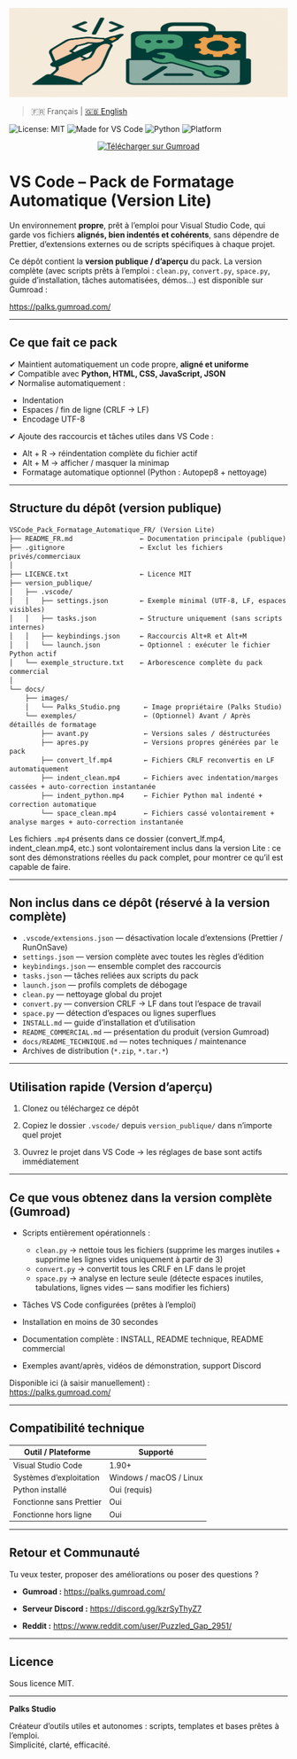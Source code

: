 <p align="center">
  <img src="docs/images/Palks_Studio.png" alt="VS Code Pack - Palks Studio">
</p>

> 🇫🇷 Français | [🇬🇧 English](./README.md)

![License: MIT](https://img.shields.io/badge/License-MIT-green.svg)
![Made for VS Code](https://img.shields.io/badge/Editor-VS%20Code-blue.svg)
![Python](https://img.shields.io/badge/Python-3.x-yellow.svg)
![Platform](https://img.shields.io/badge/OS-Windows%20%7C%20macOS%20%7C%20Linux-lightgrey.svg)

<p align="center">
  <a href="https://palks.gumroad.com/" target="_blank">
    <img src="https://img.shields.io/badge/🔽 Télécharger%20sur-Gumroad-orange?style=for-the-badge" alt="Télécharger sur Gumroad">
  </a>
</p>

# VS Code – Pack de Formatage Automatique (Version Lite)

Un environnement **propre**, prêt à l’emploi pour Visual Studio Code, qui garde vos fichiers **alignés, bien indentés et cohérents**, sans dépendre de Prettier, d’extensions externes ou de scripts spécifiques à chaque projet.

Ce dépôt contient la **version publique / d’aperçu** du pack.
La version complète (avec scripts prêts à l’emploi : `clean.py`, `convert.py`, `space.py`, guide d’installation, tâches automatisées, démos…) est disponible sur Gumroad :

https://palks.gumroad.com/

---

## Ce que fait ce pack

✔ Maintient automatiquement un code propre, **aligné et uniforme**  
✔ Compatible avec **Python, HTML, CSS, JavaScript, JSON**  
✔ Normalise automatiquement :  
- Indentation  
- Espaces / fin de ligne (CRLF → LF)  
- Encodage UTF-8

✔ Ajoute des raccourcis et tâches utiles dans VS Code :  
- Alt + R → réindentation complète du fichier actif  
- Alt + M → afficher / masquer la minimap  
- Formatage automatique optionnel (Python : Autopep8 + nettoyage)

---

## Structure du dépôt (version publique) 
```
VSCode_Pack_Formatage_Automatique_FR/ (Version Lite)
├── README_FR.md                 ← Documentation principale (publique)
├── .gitignore                   ← Exclut les fichiers privés/commerciaux
│
├── LICENCE.txt                  ← Licence MIT
├── version_publique/
│   ├── .vscode/
│   │   ├── settings.json        ← Exemple minimal (UTF-8, LF, espaces visibles)
│   │   ├── tasks.json           ← Structure uniquement (sans scripts internes)
│   │   ├── keybindings.json     ← Raccourcis Alt+R et Alt+M
│   │   └── launch.json          ← Optionnel : exécuter le fichier Python actif
│   └── exemple_structure.txt    ← Arborescence complète du pack commercial
│
└── docs/
    ├── images/
    │   └── Palks_Studio.png      ← Image propriétaire (Palks Studio)
    └── exemples/                 ← (Optionnel) Avant / Après détaillés de formatage
        ├── avant.py              ← Versions sales / déstructurées
        ├── apres.py              ← Versions propres générées par le pack
        ├── convert_lf.mp4        ← Fichiers CRLF reconvertis en LF automatiquement
        ├── indent_clean.mp4      ← Fichiers avec indentation/marges cassées + auto-correction instantanée
        ├── indent_python.mp4     ← Fichier Python mal indenté + correction automatique
        └── space_clean.mp4       ← Fichiers cassé volontairement + analyse marges + auto-correction instantanée
```


Les fichiers `.mp4` présents dans ce dossier (convert_lf.mp4, indent_clean.mp4, etc.) sont volontairement inclus dans la version Lite : ce sont des démonstrations réelles du pack complet, pour montrer ce qu’il est capable de faire.

---

## Non inclus dans ce dépôt (réservé à la version complète)

- `.vscode/extensions.json` — désactivation locale d’extensions (Prettier / RunOnSave)  
- `settings.json` — version complète avec toutes les règles d’édition  
- `keybindings.json` — ensemble complet des raccourcis  
- `tasks.json` — tâches reliées aux scripts du pack  
- `launch.json` — profils complets de débogage  
- `clean.py` — nettoyage global du projet  
- `convert.py` — conversion CRLF → LF dans tout l’espace de travail  
- `space.py` — détection d’espaces ou lignes superflues  
- `INSTALL.md` — guide d’installation et d’utilisation  
- `README_COMMERCIAL.md` — présentation du produit (version Gumroad)  
- `docs/README_TECHNIQUE.md` — notes techniques / maintenance  
- Archives de distribution (`*.zip`, `*.tar.*`)

---

## Utilisation rapide (Version d’aperçu)

1. Clonez ou téléchargez ce dépôt  

2. Copiez le dossier `.vscode/` depuis `version_publique/` dans n’importe quel projet  

3. Ouvrez le projet dans VS Code → les réglages de base sont actifs immédiatement

---

## Ce que vous obtenez dans la version complète (Gumroad)

- Scripts entièrement opérationnels :  
   - `clean.py` → nettoie tous les fichiers (supprime les marges inutiles + supprime les lignes vides uniquement à partir de 3)  
   - `convert.py` → convertit tous les CRLF en LF dans le projet  
   - `space.py` → analyse en lecture seule (détecte espaces inutiles, tabulations, lignes vides — sans modifier les fichiers)

- Tâches VS Code configurées (prêtes à l’emploi)  
- Installation en moins de 30 secondes  
- Documentation complète : INSTALL, README technique, README commercial  
- Exemples avant/après, vidéos de démonstration, support Discord  

Disponible ici (à saisir manuellement) :  
https://palks.gumroad.com/

---

## Compatibilité technique

| Outil / Plateforme       | Supporté                |
| ------------------------ | ----------------------- |
| Visual Studio Code       | 1.90+                   |
| Systèmes d’exploitation  | Windows / macOS / Linux |
| Python installé          | Oui (requis)            |
| Fonctionne sans Prettier | Oui                     |
| Fonctionne hors ligne    | Oui                     |

---

## Retour et Communauté

Tu veux tester, proposer des améliorations ou poser des questions ?

- **Gumroad :** https://palks.gumroad.com/
  
- **Serveur Discord :** https://discord.gg/kzrSyThyZ7
  
- **Reddit :** https://www.reddit.com/user/Puzzled_Gap_2951/

---

## Licence

Sous licence MIT.

----

**Palks Studio**

Créateur d’outils utiles et autonomes : scripts, templates et bases prêtes à l’emploi.  
Simplicité, clarté, efficacité.

